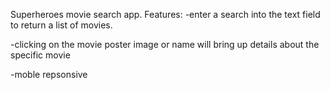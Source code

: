 Superheroes movie search app. 
Features: 
-enter a search into the text field to return a list of movies.


-clicking on the movie poster image or name will bring up details about the specific movie


-moble repsonsive
